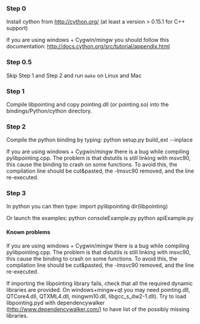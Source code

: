 ### Step 0
Install cython from http://cython.org/ (at least a version > 0.15.1 for C++ support)

If you are using windows + Cygwin/mingw you should follow this documentation:
http://docs.cython.org/src/tutorial/appendix.html

### Step 0.5
Skip Step 1 and Step 2 and run `make` on Linux and Mac

### Step 1
Compile libpointing and copy 
pointing.dll (or pointing.so) into the bindings/Python/cython directory.

### Step 2
Compile the python binding by typing:
python setup.py build_ext --inplace

If you are using windows + Cygwin/mingw there is a bug while compiling pylibpointing.cpp.
The problem is that distutils is still linking with msvc90, this cause the binding to crash 
on some functions. To avoid this, the compilation line should be cut&pasted, the -lmsvc90 
removed, and the line re-executed. 

### Step 3
In python you can then type: 
import pylibpointing
dir(libpointing)

Or launch the examples: 
python consoleExample.py
python apiExample.py

#### Known problems
If you are using windows + Cygwin/mingw there is a bug while compiling pylibpointing.cpp.
The problem is that distutils is still linking with msvc90, this cause the binding to crash 
on some functions. To avoid this, the compilation line should be cut&pasted, the -lmsvc90 
removed, and the line re-executed. 

If importing the libpointing library fails, check that all the required dynamic libraries are provided.
On windows+mingw+qt you may need pointing.dll, QTCore4.dll, QTXML4.dll, mingwm10.dll, libgcc_s_dw2-1.dll).
Try to load libpointing.pyd with dependencywalker (http://www.dependencywalker.com/) 
to have list of the possibly missing libraries. 